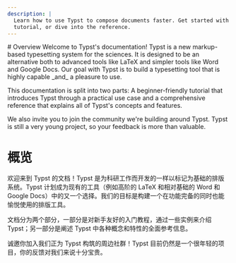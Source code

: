 ```yaml
---
description: |
  Learn how to use Typst to compose documents faster. Get started with the
  tutorial, or dive into the reference.
---
```


<original>
# Overview
Welcome to Typst's documentation! Typst is a new markup-based typesetting system
for the sciences. It is designed to be an alternative both to advanced tools
like LaTeX and simpler tools like Word and Google Docs. Our goal with Typst is
to build a typesetting tool that is highly capable _and_ a pleasure to use.

This documentation is split into two parts: A beginner-friendly tutorial that
introduces Typst through a practical use case and a comprehensive reference that
explains all of Typst's concepts and features.

We also invite you to join the community we're building around Typst. Typst is
still a very young project, so your feedback is more than valuable.
</original>

# 概览

欢迎来到 Typst 的文档！Typst 是为科研工作而开发的一样以标记为基础的排版系统。Typst 计划成为现有的工具（例如高阶的 LaTeX 和相对基础的 Word 和 Google Docs）中的又一个选择。我们的目标是构建一个在功能完备的同时也能愉悦使用的排版工具。

文档分为两个部分，一部分是对新手友好的入门教程，通过一些实例来介绍 Typst；另一部分是阐述 Typst 中各种概念和特性的全面参考信息。

诚邀你加入我们正为 Typst 构筑的周边社群！Typst 目前仍然是一个很年轻的项目，你的反馈对我们来说十分宝贵。